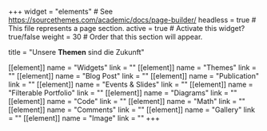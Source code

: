 +++
widget = "elements"  # See https://sourcethemes.com/academic/docs/page-builder/
headless = true  # This file represents a page section.
active = true  # Activate this widget? true/false
weight = 30  # Order that this section will appear.

title = "Unsere **Themen** sind die Zukunft"

[[element]]
  name = "Widgets"
  link = ""
[[element]]
  name = "Themes"
  link = ""
[[element]]
  name = "Blog Post"
  link = ""
[[element]]
  name = "Publication"
  link = ""
[[element]]
  name = "Events & Slides"
  link = ""
[[element]]
  name = "Filterable Portfolio"
  link = ""
[[element]]
  name = "Diagrams"
  link = ""
[[element]]
  name = "Code"
  link = ""
[[element]]
  name = "Math"
  link = ""
[[element]]
  name = "Comments"
  link = ""
[[element]]
  name = "Gallery"
  link = ""
[[element]]
  name = "Image"
  link = ""
+++
